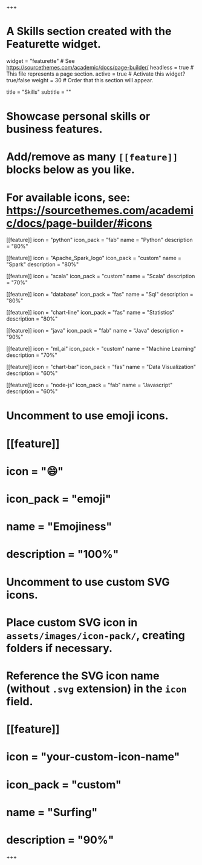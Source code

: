 +++
# A Skills section created with the Featurette widget.
widget = "featurette"  # See https://sourcethemes.com/academic/docs/page-builder/
headless = true  # This file represents a page section.
active = true  # Activate this widget? true/false
weight = 30  # Order that this section will appear.

title = "Skills"
subtitle = ""

# Showcase personal skills or business features.
# 
# Add/remove as many `[[feature]]` blocks below as you like.
# 
# For available icons, see: https://sourcethemes.com/academic/docs/page-builder/#icons

[[feature]]
  icon = "python"
  icon_pack = "fab"
  name = "Python"
  description = "80%"

[[feature]]
  icon = "Apache_Spark_logo"
  icon_pack = "custom"
  name = "Spark"
  description = "80%"

[[feature]]
  icon = "scala"
  icon_pack = "custom"
  name = "Scala"
  description = "70%"

[[feature]]
  icon = "database"
  icon_pack = "fas"
  name = "Sql"
  description = "80%"

[[feature]]
  icon = "chart-line"
  icon_pack = "fas"
  name = "Statistics"
  description = "80%"  

[[feature]]
  icon = "java"
  icon_pack = "fab"
  name = "Java"
  description = "90%"

[[feature]]
  icon = "ml_ai"
  icon_pack = "custom"
  name = "Machine Learning"
  description = "70%"

[[feature]]
  icon = "chart-bar"
  icon_pack = "fas"
  name = "Data Visualization"
  description = "60%"

[[feature]]
  icon = "node-js"
  icon_pack = "fab"
  name = "Javascript"
  description = "60%"

# Uncomment to use emoji icons.
# [[feature]]
#  icon = ":smile:"
#  icon_pack = "emoji"
#  name = "Emojiness"
#  description = "100%"  

# Uncomment to use custom SVG icons.
# Place custom SVG icon in `assets/images/icon-pack/`, creating folders if necessary.
# Reference the SVG icon name (without `.svg` extension) in the `icon` field.
# [[feature]]
#  icon = "your-custom-icon-name"
#  icon_pack = "custom"
#  name = "Surfing"
#  description = "90%"

+++
